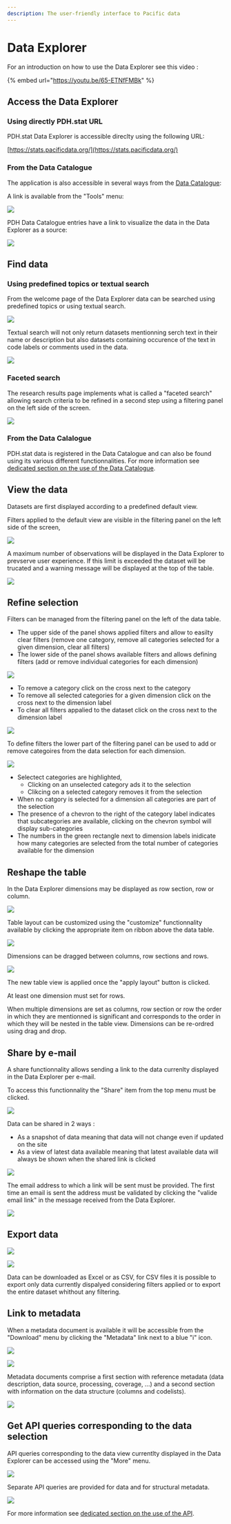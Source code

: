 ```yaml
---
description: The user-friendly interface to Pacific data
---
```


# Data Explorer

For an introduction on how to use the Data Explorer see this video :

{% embed url="https://youtu.be/65-ETNfFMBk" %}

## Access the Data Explorer

### Using directly PDH.stat URL

PDH.stat Data Explorer is accessible direclty using the following URL:

[https://stats.pacificdata.org/](https://stats.pacificdata.org/)

### From the Data Catalogue

The application is also accessible in several ways from the [Data Catalogue](https://pacificdata.org/):

A link is available from the "Tools" menu:

![](../.gitbook/assets/image%20%2824%29.png)

PDH Data Catalogue entries have a link to visualize the data in the Data Explorer as a source:

![](../.gitbook/assets/image%20%2841%29.png)

## Find data

### Using predefined topics or textual search

From the welcome page of the Data Explorer data can be searched using predefined topics or using textual search.

![](../.gitbook/assets/image%20%2843%29.png)

Textual search will not only return datasets mentionning serch text in their name or description but also datasets containing occurence of the text in code labels or comments used in the data.

![](../.gitbook/assets/image%20%2839%29.png)

### Faceted search

The research results page implements what is called a "faceted search" allowing search criteria to be refined in a second step using a filtering panel on the left side of the screen.

![](../.gitbook/assets/image%20%2827%29.png)

### From the Data Calalogue

 PDH.stat data is registered in the Data Catalogue and can also be found using its various different functionnalities. For more information see [dedicated section on the use of the Data Catalogue](https://app.gitbook.com/@pacific-community-spc/s/pacific-data-hub/~/drafts/-MJz0A5FvX84FSq5yBMJ/catalogue).

## View the data

Datasets are first displayed according to a predefined default view.

Filters applied to the default view are visible in the filtering panel on the left side of the screen, 

![](../.gitbook/assets/image%20%2820%29.png)

A maximum number of observations will be displayed in the Data Explorer to prevserve user experience. If this limit is exceeded the dataset will be trucated and a warning message will be displayed at the top of the table.

![](../.gitbook/assets/image%20%2819%29.png)

## Refine selection

Filters can be managed from the filtering panel on the left of the data table. 

* The upper side of the panel shows applied filters and allow to easilty clear filters \(remove one category, remove all categories selected for a given dimension, clear all filters\)
* The lower side of the panel shows available filters and allows defining filters \(add or remove individual categories for each dimension\)

![](../.gitbook/assets/image%20%2829%29.png)

* To remove a category click on the cross next to the category 
* To remove all selected categories for a given dimension click on the cross next to the dimension label
* To clear all filters appalied to the dataset click on the cross next to the dimension label

![](../.gitbook/assets/image%20%2821%29.png)

To define filters the lower part of the filtering panel can be used to add or remove categoires from the data selection for each dimension.

![](../.gitbook/assets/image%20%2840%29.png)

* Selectect categories are highlighted, 
  * Clicking on an unselected category ads it to the selection
  * Clikcing on a selected category removes it from the selection
* When no catgory is selected for a dimension all categories are part of the selection
* The presence of a chevron to the right of the category label indicates that subcategories are available, clicking on the chevron symbol will display sub-categories
* The numbers in the green rectangle next to dimension labels inidicate how many categories are selected from the total number of categories available for the dimension

## Reshape the table

In the Data Explorer dimensions may be displayed as row section, row or column.

![](../.gitbook/assets/image%20%2823%29.png)

Table layout can be customized using the "customize" functionnality available by clicking the appropriate item on ribbon above the data table.

![](../.gitbook/assets/image%20%2837%29.png)

Dimensions can be dragged between columns, row sections and rows.

![](../.gitbook/assets/image%20%2834%29.png)

The new table view is applied once the "apply layout" button is clicked.

At least one dimension must set for rows.

When multiple dimensions are set as columns, row section or row the order in which they are mentionned is significant and corresponds to the order in which they will be nested in the table view. Dimensions can be re-ordred using drag and drop.

## Share by e-mail

A share functionnality allows sending a link to the data currenlty displayed in the Data Explorer per e-mail.

To access this functionnality the "Share" item from the top menu must be clicked.

![](../.gitbook/assets/image%20%2830%29.png)

Data can be shared in 2 ways :

* As a snapshot of data meaning that data will not change even if updated on the site
* As a view of latest data available meaning that latest available data will always be shown when the shared link is clicked

![](../.gitbook/assets/image%20%2816%29.png)

The email address to which a link will be sent must be provided. The first time an email is sent the address must be validated by clicking the "valide email link" in the message received from the Data Explorer.

![](../.gitbook/assets/image%20%2828%29.png)

## Export data

![](../.gitbook/assets/image%20%2815%29.png)

![](../.gitbook/assets/image%20%2844%29.png)

Data can be downloaded as Excel or as CSV, for CSV files it is possible to export only data currently dispalyed considering filters applied or to export the entire dataset whithout any filtering.

## Link to metadata

When a metadata document is available it will be accessible from the "Download" menu by clicking the "Metadata" link next to a blue "i" icon.

![](../.gitbook/assets/image%20%2815%29.png)

![](../.gitbook/assets/image%20%2817%29.png)

Metadata documents comprise a first section with reference metadata \(data description, data source, processing, coverage, ...\) and a second section with information on the data structure \(columns and codelists\).

![](../.gitbook/assets/image%20%2835%29.png)

## Get API queries corresponding to the data selection

API queries corresponding to the data view currentlty displayed in the Data Explorer can be accessed using the "More" menu.

![](../.gitbook/assets/image%20%2838%29.png)

Separate API queries are provided for data and for structural metadata.

![](../.gitbook/assets/image%20%2826%29.png)

For more information see [dedicated section on the use of the API](https://app.gitbook.com/@pacific-community-spc/s/pacific-data-hub/~/drafts/-MJz0A5FvX84FSq5yBMJ/dotstat/api).

